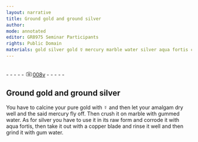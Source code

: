 ```yaml
---
layout: narrative
title: Ground gold and ground silver
author:
mode: annotated
editor: GR8975 Seminar Participants
rights: Public Domain
materials: gold silver gold ☿ mercury marble water silver aqua fortis copper water
---
```


 <br/>- - - - - <a href="http://gallica.bnf.fr/ark:/12148/btv1b10500001g/f22.image"><img src="../assets/photo-icon.png" alt="folio image: " style="display:inline-block; margin-bottom:-3px;"/>008v</a> - - - - - <br/> 
## Ground gold and ground silver

 
 You have to calcine your pure gold with ☿ and then let your amalgam dry well and the said mercury fly off. Then crush it on marble with gummed water. As for silver you have to use it in its raw form and corrode it with aqua fortis, then take it out with a copper blade and rinse it well and then grind it with gum water. 
 